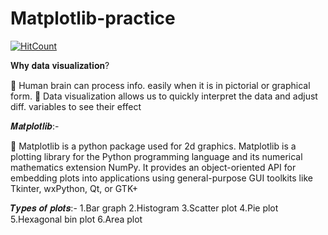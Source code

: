 # Matplotlib-practice

[![HitCount](http://hits.dwyl.com/riteshgcoder/Matplotlib-practice.svg)](http://hits.dwyl.com/riteshgcoder/Matplotlib-practice)

𝐖𝐡𝐲 𝐝𝐚𝐭𝐚 𝐯𝐢𝐬𝐮𝐚𝐥𝐢𝐳𝐚𝐭𝐢𝐨𝐧?

 🐙 Human brain can process info. easily when it is in pictorial or graphical form.
 🐙 Data visualization allows us to quickly interpret the data and adjust diff. variables to see their effect

𝑴𝒂𝒕𝒑𝒍𝒐𝒕𝒍𝒊𝒃:-

🌳 Matplotlib is a python package used for 2d graphics. Matplotlib is a plotting library for the Python programming language and its numerical mathematics extension NumPy. It provides an object-oriented API for embedding plots into applications using general-purpose GUI toolkits like Tkinter, wxPython, Qt, or GTK+

𝑻𝒚𝒑𝒆𝒔 𝒐𝒇 𝒑𝒍𝒐𝒕𝒔:-
1.Bar graph
2.Histogram
3.Scatter plot
4.Pie plot
5.Hexagonal bin plot
6.Area plot
